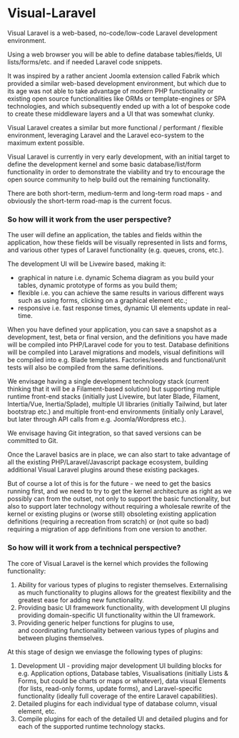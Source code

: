 # Visual-Laravel
Visual Laravel is a web-based, no-code/low-code Laravel development environment.

Using a web browser you will be able to define database tables/fields, UI lists/forms/etc. and if needed Laravel code snippets.

It was inspired by a rather ancient Joomla extension called Fabrik which provided a similar web-based development environment,
but which due to its age was not able to take advantage of modern PHP functionality or existing open source functionalities 
like ORMs or template-engines or SPA technologies,
and which subsequently ended up with a lot of bespoke code to create these middleware layers and a UI that was somewhat clunky.

Visual Laravel creates a similar but more functional / performant / flexible environment, 
leveraging Laravel and the Laravel eco-system to the maximum extent possible.

Visual Laravel is currently in very early development, with an initial target to define the development kernel and some basic 
database/list/form functionality in order to demonstrate the viability and 
try to encourage the open source community to help build out the remaining functionality.

There are both short-term, medium-term and long-term road maps - and obviously the short-term road-map is the current focus.

### So how will it work from the user perspective?

The user will define an application, the tables and fields within the application, how these fields will be visually 
represented in lists and forms, and various other types of Laravel functionality (e.g. queues, crons, etc.).

The development UI will be Livewire based, making it: 
* graphical in nature i.e. dynamic Schema diagram as you build your tables, dynamic prototype of forms as you build them;
* flexible i.e. you can achieve the same results in various different ways such as using forms, clicking on a graphical element etc.; 
* responsive i.e. fast response times, dynamic UI elements update in real-time.

When you have defined your application, you can save a snapshot as a development, test, beta or final version,
and the definitions you have made will be compiled into PHP/Laravel code for you to test. 
Database definitions will be compiled into Laravel migrations and models,
visual definitions will be compiled into e.g. Blade templates.
Factories/seeds and functional/unit tests will also be compiled from the same definitions.

We envisage having a single development technology stack (current thinking that it will be a Filament-based solution) 
but supporting multiple runtime front-end stacks (initially just Livewire, but later Blade, Filament, Intertia/Vue, Inertia/Splade),
multiple UI libraries (initially Tailwind, but later bootstrap etc.)
and multiple front-end environments (initially only Laravel, but later through API calls from e.g. Joomla/Wordpress etc.).

We envisage having Git integration, so that saved versions can be committed to Git.

Once the Laravel basics are in place, we can also start to take advantage of all the existing PHP/Laravel/Javascript package ecosystem, 
building additional Visual Laravel plugins around these existing packages.

But of course a lot of this is for the future - we need to get the basics running first,
and we need to try to get the kernel architecture as right as we possibly can from the outset,
not only to support the basic functionality, but also to support later technology 
without requiring a wholesale rewrite of the kernel or existing plugins 
or (worse still) obsoleting existing application definitions (requiring a recreation from scratch) 
or (not quite so bad) requiring a migration of app definitions from one version to another.

### So how will it work from a technical perspective?
The core of Visual Laravel is the kernel which provides the following functionality:
1. Ability for various types of plugins to register themselves.
Externalising as much functionality to plugins allows for the greatest flexibility
and the greatest ease for adding new functionality.
2. Providing basic UI framework functionality,
with development UI plugins providing domain-specific UI functionality within the UI framework.
3. Providing generic helper functions for plugins to use,  
and coordinating functionality between various types of plugins and between plugins themselves.

At this stage of design we enviasge the following types of plugins:
1. Development UI - providing major development UI building blocks for
e.g. Application options, Database tables, Visualisations (initially Lists & Forms, but could be charts or maps or whatever),
data visual Elements (for lists, read-only forms, update forms),
and Laravel-specific functionality (ideally full coverage of the entire Laravel capabilities).
2. Detailed plugins for each individual type of database column, visual element, etc.
3. Compile plugins for each of the detailed UI and detailed plugins and for each of the supported runtime technology stacks.
